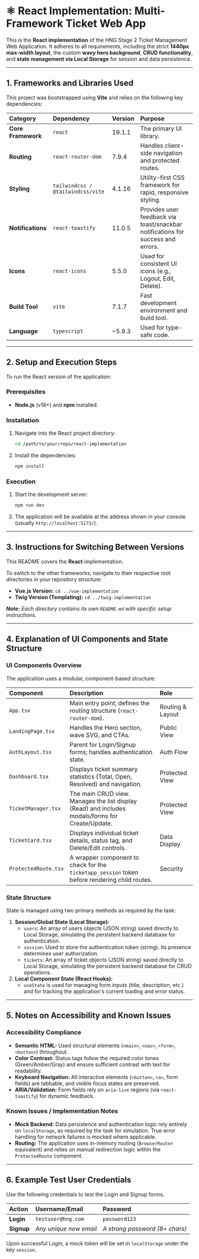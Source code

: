 # ⚛️ React Implementation: Multi-Framework Ticket Web App

This is the **React implementation** of the HNG Stage 2 Ticket Management Web Application. It adheres to all requirements, including the strict **1440px max-width layout**, the custom **wavy hero background**, **CRUD functionality**, and **state management via Local Storage** for session and data persistence.

---

## 1. Frameworks and Libraries Used

This project was bootstrapped using **Vite** and relies on the following key dependencies:

| Category | Dependency | Version | Purpose |
| :--- | :--- | :--- | :--- |
| **Core Framework** | `react` | 19.1.1 | The primary UI library. |
| **Routing** | `react-router-dom` | 7.9.4 | Handles client-side navigation and protected routes. |
| **Styling** | `tailwindcss / @tailwindcss/vite` | 4.1.16 | Utility-first CSS framework for rapid, responsive styling. |
| **Notifications** | `react-toastify` | 11.0.5 | Provides user feedback via toast/snackbar notifications for success and errors. |
| **Icons** | `react-icons` | 5.5.0 | Used for consistent UI icons (e.g., Logout, Edit, Delete). |
| **Build Tool** | `vite` | 7.1.7 | Fast development environment and build tool. |
| **Language** | `typescript` | ~5.9.3 | Used for type-safe code. |

---

## 2. Setup and Execution Steps

To run the React version of the application:

### Prerequisites
* **Node.js** (v18+) and **npm** installed.

### Installation
1. Navigate into the React project directory:
    ```bash
    cd /path/to/your/repo/react-implementation
    ```
2. Install the dependencies:
    ```bash
    npm install
    ```

### Execution
1. Start the development server:
    ```bash
    npm run dev
    ```
2. The application will be available at the address shown in your console (usually `http://localhost:5173/`).

---

## 3. Instructions for Switching Between Versions

This README covers the **React** implementation.

To switch to the other frameworks, navigate to their respective root directories in your repository structure:

* **Vue.js Version:** `cd ../vue-implementation`
* **Twig Version (Templating):** `cd ../twig-implementation`

***Note:*** *Each directory contains its own `README.md` with specific setup instructions.*

---

## 4. Explanation of UI Components and State Structure

### UI Components Overview
The application uses a modular, component-based structure:

| Component | Description | Role |
| :--- | :--- | :--- |
| `App.tsx` | Main entry point; defines the routing structure (`react-router-dom`). | Routing & Layout |
| `LandingPage.tsx` | Handles the Hero section, wave SVG, and CTAs. | Public View |
| `AuthLayout.tsx` | Parent for Login/Signup forms; handles authentication state. | Auth Flow |
| `Dashboard.tsx` | Displays ticket summary statistics (Total, Open, Resolved) and navigation. | Protected View |
| `TicketManager.tsx` | The main CRUD view. Manages the list display (Read) and includes modals/forms for Create/Update. | Protected View |
| `TicketCard.tsx` | Displays individual ticket details, status tag, and Delete/Edit controls. | Data Display |
| `ProtectedRoute.tsx` | A wrapper component to check for the `ticketapp_session` token before rendering child routes. | Security |

### State Structure
State is managed using two primary methods as required by the task:

1.  **Session/Global State (Local Storage):**
    * `users`: An array of users objects (JSON string) saved directly to Local Storage, simulating the persistent backend database for authentication.
    * `session`: Used to store the authentication token (string). Its presence determines user authorization.
    * `tickets`: An array of ticket objects (JSON string) saved directly to Local Storage, simulating the persistent backend database for CRUD operations.
2.  **Local Component State (React Hooks):**
    * `useState` is used for managing form inputs (title, description, etc.) and for tracking the application's current loading and error status.

---

## 5. Notes on Accessibility and Known Issues

### Accessibility Compliance
* **Semantic HTML:** Used structural elements (`<main>`, `<nav>`, `<form>`, `<button>`) throughout.
* **Color Contrast:** Status tags follow the required color tones (Green/Amber/Gray) and ensure sufficient contrast with text for readability.
* **Keyboard Navigation:** All interactive elements (`<button>`, `<a>`, form fields) are tabbable, and visible focus states are preserved.
* **ARIA/Validation:** Form fields rely on `aria-live` regions (via `react-toastify`) for dynamic feedback.

### Known Issues / Implementation Notes
* **Mock Backend:** Data persistence and authentication logic rely entirely on `localStorage`, as required by the task for simulation. True error handling for network failures is mocked where applicable.
* **Routing:** The application uses in-memory routing (`BrowserRouter` equivalent) and relies on manual redirection logic within the `ProtectedRoute` component.

---

## 6. Example Test User Credentials

Use the following credentials to test the Login and Signup forms.

| Action | Username/Email | Password |
| :--- | :--- | :--- |
| **Login** | `testuser@hng.com` | `password123` |
| **Signup** | *Any unique new email* | *A strong password (8+ chars)* |

Upon successful Login, a mock token will be set in `localStorage` under the key `session`.